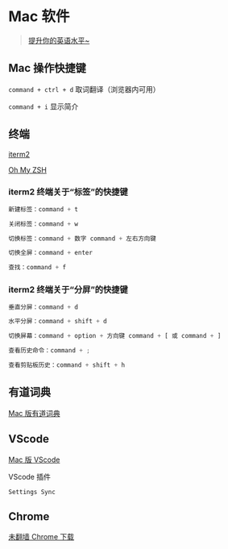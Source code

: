 # Mac 软件

> [提升你的英语水平~](https://byoungd.gitbook.io/english-level-up-tips/)

## Mac 操作快捷键

`command + ctrl + d` 取词翻译（浏览器内可用）

`command + i` 显示简介

## 终端

[iterm2](https://www.iterm2.com/downloads.html)

[Oh My ZSH](https://ohmyz.sh/)

### iterm2 终端关于“标签”的快捷键

```js
新建标签：command + t

关闭标签：command + w

切换标签：command + 数字 command + 左右方向键

切换全屏：command + enter

查找：command + f
```

### iterm2 终端关于“分屏”的快捷键

```js
垂直分屏：command + d

水平分屏：command + shift + d

切换屏幕：command + option + 方向键 command + [ 或 command + ]

查看历史命令：command + ;

查看剪贴板历史：command + shift + h
```

## 有道词典

[Mac 版有道词典](https://cidian.youdao.com/multi.html#macAll)

## VScode

[Mac 版 VScode](https://code.visualstudio.com/)

VScode 插件

`Settings Sync`

## Chrome

[未翻墙 Chrome 下载](http://www.chromeliulanqi.com/)

